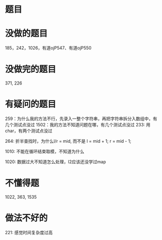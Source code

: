 # 题目

# 没做的题目
185，242，1026，有道ojP547、有道ojP550
 
# 没做完的题目
371, 226

# 有疑问的题目
259：为什么我的方法不行，先录入一整个字符串，再把字符串拆分入数组中，有几个测试点没过
1502：我的方法不知道问题在哪，有几个测试点没过
233: 用char，有两个测试点没过

264: 折半查找时，为什么l/r = mid, 而不是 l = mid + 1; r = mid - 1;

1010: 不能在循环结束取模，不知道为什么

1020: 数据过大不知道怎么处理，l2应该还没学过map

# 不懂得题
1022, 363, 1535

# 做法不好的
221: 感觉时间复杂度过高